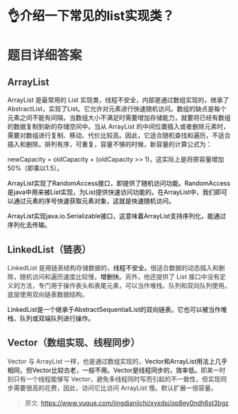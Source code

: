 # 👌介绍一下常见的list实现类？

# <font style="color:rgb(51, 51, 51);">题目详细答案</font>
## <font style="color:rgb(51, 51, 51);">ArrayList</font>
ArrayList 是最常用的 List 实现类，线程不安全，内部是通过数组实现的，继承了AbstractList，实现了List。它允许对元素进行快速随机访问。数组的缺点是每个元素之间不能有间隔，当数组大小不满足时需要增加存储能力，就要将已经有数组的数据复制到新的存储空间中。当从 ArrayList 的中间位置插入或者删除元素时，需要对数组进行复制、移动、代价比较高。因此，它适合随机查找和遍历，不适合插入和删除。排列有序，可重复，容量不够的时候，新容量的计算公式为：

newCapacity = oldCapacity + (oldCapacity >> 1)，这实际上是将原容量增加50%（即乘以1.5）。

<font style="color:rgb(0, 0, 0);">ArrayList实现了RandomAccess接口，即提供了随机访问功能。RandomAccess是java中用来被List实现，为List提供快速访问功能的。在ArrayList中，我们即可以通过元素的序号快速获取元素对象，这就是快速随机访问。</font>

<font style="color:rgb(0, 0, 0);">ArrayList实现java.io.Serializable接口，这意味着ArrayList支持序列化，能通过序列化去传输。</font>

## <font style="color:rgb(51, 51, 51);">LinkedList（链表）</font>
<font style="color:rgb(51, 51, 51);">LinkedList 是用链表结构存储数据的，</font><font style="color:rgb(0, 0, 0);">线程不安全。</font><font style="color:rgb(51, 51, 51);">很适合数据的动态插入和删除，随机访问和遍历速度比较慢，</font><font style="color:rgb(0, 0, 0);">增删快</font><font style="color:rgb(51, 51, 51);">。另外，他还提供了 List 接口中没有定义的方法，专门用于操作表头和表尾元素，可以当作堆栈、队列和双向队列使用。底层使用双向链表数据结构。</font>

<font style="color:rgb(0, 0, 0);">LinkedList是一个继承于AbstractSequentialList的双向链表。它也可以被当作堆栈、队列或双端队列进行操作。</font>

## <font style="color:rgb(51, 51, 51);">Vector（数组实现、线程同步）</font>
<font style="color:rgb(51, 51, 51);">Vector 与 ArrayList 一样，也是通过数组实现的，</font><font style="color:rgb(0, 0, 0);">Vector和ArrayList用法上几乎相同，但Vector比较古老，一般不用。Vector是线程同步的，效率低。</font><font style="color:rgb(51, 51, 51);">即某一时刻只有一个线程能够写 Vector，避免多线程同时写而引起的不一致性，但实现同步需要很高的花费，因此，访问它比访问 ArrayList 慢。默认扩展一倍容量。</font>



> 原文: <https://www.yuque.com/jingdianjichi/xyxdsi/op8ey0ndh6st3bgz>